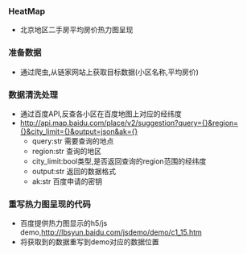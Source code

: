 ### HeatMap
- 北京地区二手房平均房价热力图呈现

### 准备数据
- 通过爬虫,从链家网站上获取目标数据(小区名称,平均房价)

### 数据清洗处理
- 通过百度API,反查各小区在百度地图上对应的经纬度
- http://api.map.baidu.com/place/v2/suggestion?query={}&region={}&city_limit={}&output=json&ak={}
  - query:str 需要查询的地点
  - region:str 查询的地区
  - city_limit:bool类型,是否返回查询的region范围的经纬度
  - output:str 返回的数据格式
  - ak:str 百度申请的密钥

### 重写热力图呈现的代码
- 百度提供热力图显示的h5/js demo,http://lbsyun.baidu.com/jsdemo/demo/c1_15.htm
- 将获取到的数据重写到demo对应的数据位置
